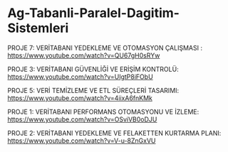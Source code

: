 # Ag-Tabanli-Paralel-Dagitim-Sistemleri

PROJE 7: VERİTABANI YEDEKLEME VE OTOMASYON ÇALIŞMASI : https://www.youtube.com/watch?v=QU67gH0sRYw

PROJE 3: VERİTABANI GÜVENLİĞİ VE ERİŞİM KONTROLÜ: https://www.youtube.com/watch?v=UIgtP8iFObU

PROJE 5: VERİ TEMİZLEME VE ETL SÜREÇLERİ TASARIMI: https://www.youtube.com/watch?v=4iixA6fnKMk

PROJE 1: VERİTABANI PERFORMANS OTOMASYONU VE İZLEME: https://www.youtube.com/watch?v=OSviVB0oDJU

PROJE 2: VERİTABANI YEDEKLEME VE FELAKETTEN KURTARMA PLANI: https://www.youtube.com/watch?v=V-u-8ZnGxVU
